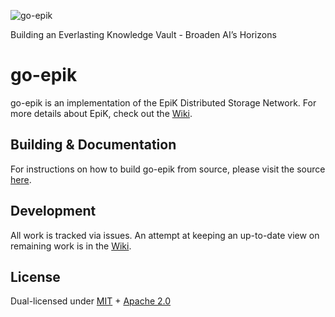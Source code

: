 ![go-epik](documentation/images/logo.png)

Building an Everlasting Knowledge Vault - Broaden AI’s Horizons

# go-epik

go-epik is an implementation of the EpiK Distributed Storage Network. For more details about EpiK, check out the [Wiki](https://github.com/EpiK-Protocol/go-epik/wiki).

## Building & Documentation

For instructions on how to build go-epik from source, please visit the source [here](https://github.com/EpiK-Protocol/go-epik/tree/master/documentation).

## Development

All work is tracked via issues. An attempt at keeping an up-to-date view on remaining work is in the [Wiki](https://github.com/EpiK-Protocol/go-epik/wiki).

## License

Dual-licensed under [MIT](https://github.com/EpiK-Protocol/go-epik/blob/master/LICENSE-MIT) + [Apache 2.0](https://github.com/EpiK-Protocol/go-epik/blob/master/LICENSE-APACHE)
